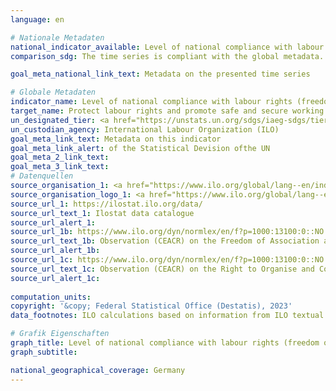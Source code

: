 ```yaml
---
language: en    

# Nationale Metadaten    
national_indicator_available: Level of national compliance with labour rights (freedom of association and collective bargaining) based on International Labour Organization (ILO) textual sources and national legislation    
comparison_sdg: The time series is compliant with the global metadata.    

goal_meta_national_link_text: Metadata on the presented time series    

# Globale Metadaten    
indicator_name: Level of national compliance with labour rights (freedom of association and collective bargaining) based on International Labour Organization (ILO) textual sources and national legislation, by sex and migrant status    
target_name: Protect labour rights and promote safe and secure working environments for all workers, including migrant workers, in particular women migrants, and those in precarious employment    
un_designated_tier: <a href="https://unstats.un.org/sdgs/iaeg-sdgs/tier-classification/" title="Click here for more information on the UN tier classification."  target="_blank" onclick="return confirm_alert(this);">Tier II</a>    
un_custodian_agency: International Labour Organization (ILO)    
goal_meta_link_text: Metadata on this indicator    
goal_meta_link_alert: of the Statistical Devision ofthe UN    
goal_meta_2_link_text:     
goal_meta_3_link_text:         
# Datenquellen
source_organisation_1: <a href="https://www.ilo.org/global/lang--en/index.htm" target="_blank" onclick="return confirm_alert('');"> International Labour Organization (ILO) </a>
source_organisation_logo_1: <a href="https://www.ilo.org/global/lang--en/index.htm" target="_blank" onclick="return confirm_alert('');"><img src="https://g205sdgs.github.io/sdg-indicators/public/OrgImgEn/ilo.png" alt="Logo ilo" style="height:60px; width:148px"/></a>
source_url_1: https://ilostat.ilo.org/data/
source_url_text_1: Ilostat data catalogue
source_url_alert_1: 
source_url_1b: https://www.ilo.org/dyn/normlex/en/f?p=1000:13100:0::NO:13100:P13100_COMMENT_ID:4118566
source_url_text_1b: Observation (CEACR) on the Freedom of Association and Protection of the Right to Organise Convention
source_url_alert_1b: 
source_url_1c: https://www.ilo.org/dyn/normlex/en/f?p=1000:13100:0::NO:13100:P13100_COMMENT_ID:4118262
source_url_text_1c: Observation (CEACR) on the Right to Organise and Collective Bargaining Convention
source_url_alert_1c: 
    
computation_units:     
copyright: '&copy; Federal Statistical Office (Destatis), 2023'    
data_footnotes: ILO calculations based on information from ILO textual sources.<br>• Data is only available from 2015.    

# Grafik Eigenschaften    
graph_title: Level of national compliance with labour rights (freedom of association and collective bargaining) based on International Labour Organization (ILO) textual sources and national legislation
graph_subtitle:     

national_geographical_coverage: Germany    
---
```


<span></span>